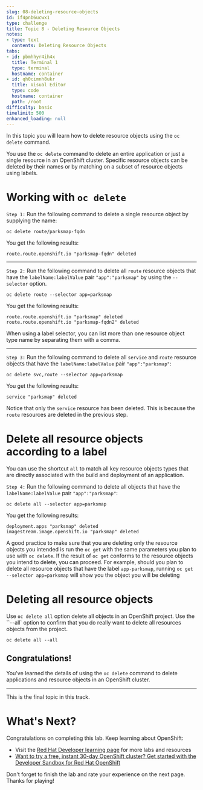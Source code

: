 ```yaml
---
slug: 08-deleting-resource-objects
id: if4pnb6ucwx1
type: challenge
title: Topic 8 - Deleting Resource Objects
notes:
- type: text
  contents: Deleting Resource Objects
tabs:
- id: pbmhhyr4ih4x
  title: Terminal 1
  type: terminal
  hostname: container
- id: qh0cimnh8ukr
  title: Visual Editor
  type: code
  hostname: container
  path: /root
difficulty: basic
timelimit: 500
enhanced_loading: null
---
```

In this topic you will learn how to delete resource objects using the `oc delete` command.

You use the `oc delete` command to delete an entire application or just a single resource in an OpenShift cluster. Specific resource objects can be deleted by their names or by matching on a subset of resource objects using labels.

# Working with `oc delete`

`Step 1:` Run the following command to delete a single resource object by supplying the name:

```
oc delete route/parksmap-fqdn
```

You get the following results:

```
route.route.openshift.io "parksmap-fqdn" deleted
```

----

`Step 2:` Run the following command to delete all `route` resource objects that have the `labelName:labelValue` pair `"app":"parksmap"` by using the `--selector` option.

```
oc delete route --selector app=parksmap
```

You get the following results:

```
route.route.openshift.io "parksmap" deleted
route.route.openshift.io "parksmap-fqdn2" deleted
```

When using a label selector, you can list more than one resource object type name by separating them with a comma.

----

`Step 3:` Run the following command to delete all `service` and `route` resource objects that have the `labelName:labelValue` pair `"app":"parksmap"`:

```
oc delete svc,route --selector app=parksmap
```
You get the following results:

```
service "parksmap" deleted
```
Notice that only the `service` resource has been deleted. This is because the `route` resources are deleted in the previous step.

# Delete all resource objects according to a label

You can use the shortcut `all` to match all key resource objects types that are directly associated with the build and deployment of an application.

`Step 4:` Run the following command to delete all objects that have the `labelName:labelValue` pair `"app":"parksmap"`:

```
oc delete all --selector app=parksmap
```

You get the following results:

```
deployment.apps "parksmap" deleted
imagestream.image.openshift.io "parksmap" deleted
```

A good practice to make sure that you are deleting only the resource objects you intended is run the `oc get` with the same parameters you plan to use with `oc delete`. If the result of `oc get` conforms to the resource objects you intend to delete, you can proceed. For example, should you plan to delete all resource objects that have the label `app-parksmap`, running `oc get --selector app=parksmap` will show you the object you will be deleting

# Deleting all resource objects

Use `oc delete all` option delete all objects in an OpenShift project. Use the ``--all` option to confirm that you do really want to delete all resources objects from the project.

```
oc delete all --all
```

## Congratulations!

 You've learned the details of using the `oc delete` command to delete applications and resource objects in an OpenShift cluster.

----

This is the final topic in this track.

# What's Next?

Congratulations on completing this lab. Keep learning about OpenShift:

* Visit the [Red Hat Developer learning page](https://developers.redhat.com/learn) for more labs and resources
* [Want to try a free, instant 30-day OpenShift cluster? Get started with the Developer Sandbox for Red Hat OpenShift](https://developers.redhat.com/developer-sandbox)

Don't forget to finish the lab and rate your experience on the next page. Thanks for playing!
